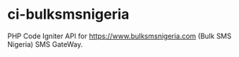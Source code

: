 # ci-bulksmsnigeria
PHP Code Igniter API for https://www.bulksmsnigeria.com (Bulk SMS Nigeria) SMS GateWay.
